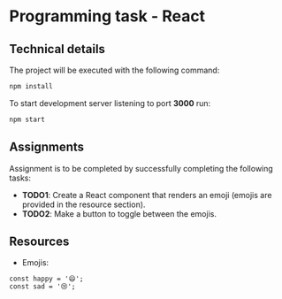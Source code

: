 # Programming task - React

## Technical details

The project will be executed with the following command:

```sh
npm install
```

To start development server listening to port **3000** run:

```sh
npm start
```

## Assignments
Assignment is to be completed by successfully completing the following tasks:

* **TODO1**: Create a React component that renders an emoji (emojis are provided in the resource section).
* **TODO2**: Make a button to toggle between the emojis.

## Resources
* Emojis:
```
const happy = '😄';
const sad = '😢';
```

